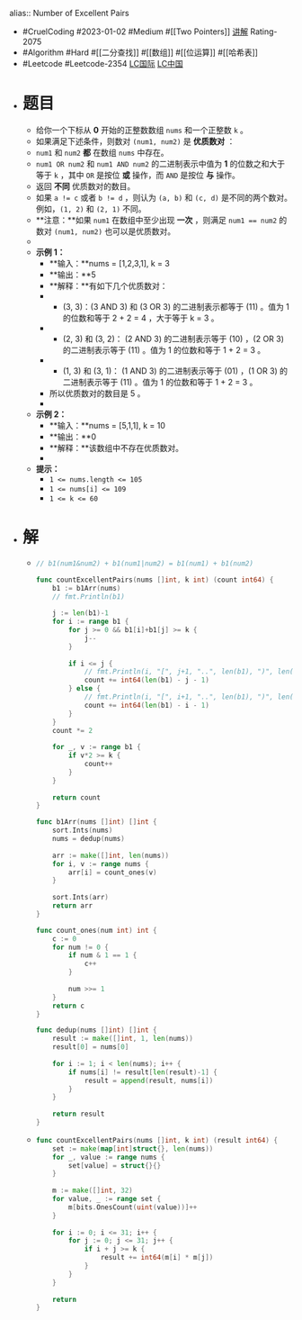 alias:: Number of Excellent Pairs

- #CruelCoding #2023-01-02 #Medium #[[Two Pointers]] [讲解](https://youtu.be/gmOHk5RaSaY) Rating-2075
- #Algorithm #Hard #[[二分查找]] #[[数组]] #[[位运算]] #[[哈希表]]
- #Leetcode #Leetcode-2354 [LC国际](https://leetcode.com/problems/number-of-excellent-pairs/) [LC中国](https://leetcode.cn/problems/number-of-excellent-pairs/)
- # 题目
	- 给你一个下标从 **0** 开始的正整数数组 `nums` 和一个正整数 `k` 。
	- 如果满足下述条件，则数对 `(num1, num2)` 是 **优质数对** ：
	- `num1` 和 `num2` **都** 在数组 `nums` 中存在。
	- `num1 OR num2` 和 `num1 AND num2` 的二进制表示中值为 **1** 的位数之和大于等于 `k` ，其中 `OR` 是按位 **或** 操作，而 `AND` 是按位 **与** 操作。
	- 返回 **不同** 优质数对的数目。
	- 如果 `a != c` 或者 `b != d` ，则认为 `(a, b)` 和 `(c, d)` 是不同的两个数对。例如，`(1, 2)` 和 `(2, 1)` 不同。
	- **注意：**如果 `num1` 在数组中至少出现 **一次** ，则满足 `num1 == num2` 的数对 `(num1, num2)` 也可以是优质数对。
	-
	- **示例 1：**
		- **输入：**nums = [1,2,3,1], k = 3
		- **输出：**5
		- **解释：**有如下几个优质数对：
		- - (3, 3)：(3 AND 3) 和 (3 OR 3) 的二进制表示都等于 (11) 。值为 1 的位数和等于 2 + 2 = 4 ，大于等于 k = 3 。
		- - (2, 3) 和 (3, 2)： (2 AND 3) 的二进制表示等于 (10) ，(2 OR 3) 的二进制表示等于 (11) 。值为 1 的位数和等于 1 + 2 = 3 。
		- - (1, 3) 和 (3, 1)： (1 AND 3) 的二进制表示等于 (01) ，(1 OR 3) 的二进制表示等于 (11) 。值为 1 的位数和等于 1 + 2 = 3 。
		- 所以优质数对的数目是 5 。
		-
	- **示例 2：**
		- **输入：**nums = [5,1,1], k = 10
		- **输出：**0
		- **解释：**该数组中不存在优质数对。
		-
	- **提示：**
		- `1 <= nums.length <= 105`
		- `1 <= nums[i] <= 109`
		- `1 <= k <= 60`
- # 解
	- ```go
	  // b1(num1&num2) + b1(num1|num2) = b1(num1) + b1(num2)
	  
	  func countExcellentPairs(nums []int, k int) (count int64) {
	      b1 := b1Arr(nums)
	      // fmt.Println(b1)
	      
	      j := len(b1)-1
	      for i := range b1 {
	          for j >= 0 && b1[i]+b1[j] >= k {
	              j--
	          }
	          
	          if i <= j {
	              // fmt.Println(i, "[", j+1, "..", len(b1), ")", len(b1) - j - 1)
	              count += int64(len(b1) - j - 1)
	          } else {
	              // fmt.Println(i, "[", i+1, "..", len(b1), ")", len(b1) - i - 1)
	              count += int64(len(b1) - i - 1)
	          }
	      }
	      count *= 2
	      
	      for _, v := range b1 {
	          if v*2 >= k {
	              count++
	          }
	      }
	      
	      return count
	  }
	  
	  func b1Arr(nums []int) []int {
	      sort.Ints(nums)
	      nums = dedup(nums)
	      
	      arr := make([]int, len(nums))
	      for i, v := range nums {
	          arr[i] = count_ones(v)
	      }
	      
	      sort.Ints(arr)
	      return arr
	  } 
	  
	  func count_ones(num int) int {
	      c := 0
	      for num != 0 {
	          if num & 1 == 1 {
	              c++
	          }
	          
	          num >>= 1
	      }
	      return c
	  }
	  
	  func dedup(nums []int) []int {
	      result := make([]int, 1, len(nums))
	      result[0] = nums[0]
	      
	      for i := 1; i < len(nums); i++ {
	          if nums[i] != result[len(result)-1] {
	              result = append(result, nums[i])
	          }
	      }
	      
	      return result
	  }
	  ```
	- ```go
	  func countExcellentPairs(nums []int, k int) (result int64) {    
	      set := make(map[int]struct{}, len(nums))
	      for _, value := range nums {
	          set[value] = struct{}{}
	      }
	      
	      m := make([]int, 32)
	      for value, _ := range set {
	          m[bits.OnesCount(uint(value))]++
	      }
	      
	      for i := 0; i <= 31; i++ {
	          for j := 0; j <= 31; j++ {
	              if i + j >= k {
	                  result += int64(m[i] * m[j])
	              }
	          }   
	      }
	      
	      return
	  }
	  ```
